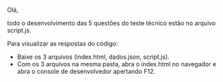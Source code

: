 Olá,

todo o desenvolvimento das 5 questões do teste técnico estão no arquivo script.js.

Para visualizar as respostas do código:
- Baixe os 3 arquivos (index.html, dados.json, script.js).
- Com os 3 arquivos na mesma pasta, abra o index.html no navegador e abra o console de desenvolvedor apertando F12.
